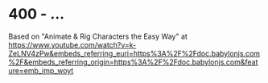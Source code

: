 # 400 - ...

Based on "Animate & Rig Characters the Easy Way" at https://www.youtube.com/watch?v=k-ZeLNV4zPw&embeds_referring_euri=https%3A%2F%2Fdoc.babylonjs.com%2F&embeds_referring_origin=https%3A%2F%2Fdoc.babylonjs.com&feature=emb_imp_woyt
